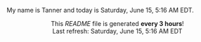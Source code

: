 My name is Tanner and today is Saturday, June 15, 5:16 AM EDT.

<p align="center">This <i>README</i> file is generated <b>every 3 hours</b>!</br>Last refresh: Saturday, June 15, 5:16 AM EDT<br /></p>
